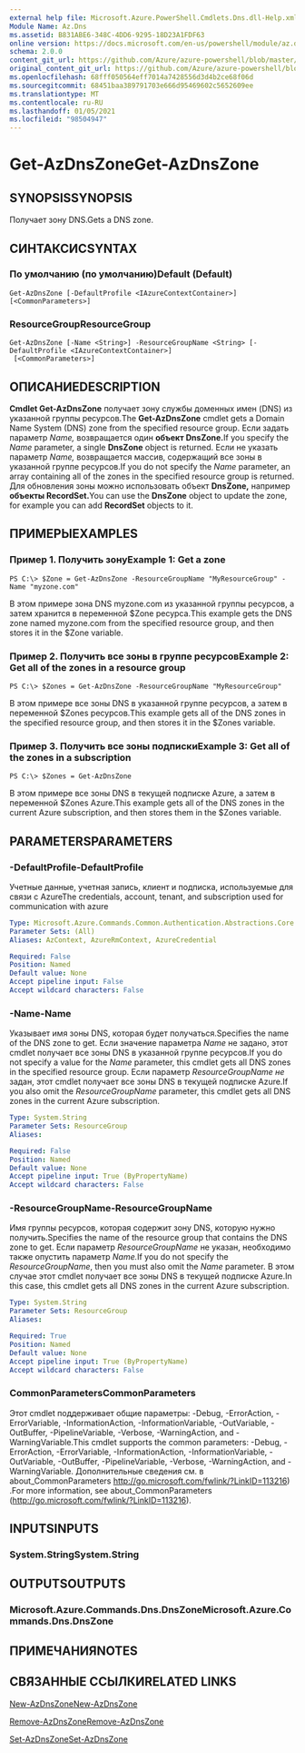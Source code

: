 ```yaml
---
external help file: Microsoft.Azure.PowerShell.Cmdlets.Dns.dll-Help.xml
Module Name: Az.Dns
ms.assetid: B831ABE6-348C-4DD6-9295-18D23A1FDF63
online version: https://docs.microsoft.com/en-us/powershell/module/az.dns/get-azdnszone
schema: 2.0.0
content_git_url: https://github.com/Azure/azure-powershell/blob/master/src/Dns/Dns/help/Get-AzDnsZone.md
original_content_git_url: https://github.com/Azure/azure-powershell/blob/master/src/Dns/Dns/help/Get-AzDnsZone.md
ms.openlocfilehash: 68fff050564eff7014a7428556d3d4b2ce68f06d
ms.sourcegitcommit: 68451baa389791703e666d95469602c5652609ee
ms.translationtype: MT
ms.contentlocale: ru-RU
ms.lasthandoff: 01/05/2021
ms.locfileid: "98504947"
---
```

# <span data-ttu-id="f39ae-101">Get-AzDnsZone</span><span class="sxs-lookup"><span data-stu-id="f39ae-101">Get-AzDnsZone</span></span>

## <span data-ttu-id="f39ae-102">SYNOPSIS</span><span class="sxs-lookup"><span data-stu-id="f39ae-102">SYNOPSIS</span></span>
<span data-ttu-id="f39ae-103">Получает зону DNS.</span><span class="sxs-lookup"><span data-stu-id="f39ae-103">Gets a DNS zone.</span></span>

## <span data-ttu-id="f39ae-104">СИНТАКСИС</span><span class="sxs-lookup"><span data-stu-id="f39ae-104">SYNTAX</span></span>

### <span data-ttu-id="f39ae-105">По умолчанию (по умолчанию)</span><span class="sxs-lookup"><span data-stu-id="f39ae-105">Default (Default)</span></span>
```
Get-AzDnsZone [-DefaultProfile <IAzureContextContainer>] [<CommonParameters>]
```

### <span data-ttu-id="f39ae-106">ResourceGroup</span><span class="sxs-lookup"><span data-stu-id="f39ae-106">ResourceGroup</span></span>
```
Get-AzDnsZone [-Name <String>] -ResourceGroupName <String> [-DefaultProfile <IAzureContextContainer>]
 [<CommonParameters>]
```

## <span data-ttu-id="f39ae-107">ОПИСАНИЕ</span><span class="sxs-lookup"><span data-stu-id="f39ae-107">DESCRIPTION</span></span>
<span data-ttu-id="f39ae-108">**Cmdlet Get-AzDnsZone** получает зону службы доменных имен (DNS) из указанной группы ресурсов.</span><span class="sxs-lookup"><span data-stu-id="f39ae-108">The **Get-AzDnsZone** cmdlet gets a Domain Name System (DNS) zone from the specified resource group.</span></span>
<span data-ttu-id="f39ae-109">Если задать параметр *Name,* возвращается один **объект DnsZone.**</span><span class="sxs-lookup"><span data-stu-id="f39ae-109">If you specify the *Name* parameter, a single **DnsZone** object is returned.</span></span>
<span data-ttu-id="f39ae-110">Если не указать параметр *Name,* возвращается массив, содержащий все зоны в указанной группе ресурсов.</span><span class="sxs-lookup"><span data-stu-id="f39ae-110">If you do not specify the *Name* parameter, an array containing all of the zones in the specified resource group is returned.</span></span>
<span data-ttu-id="f39ae-111">Для обновления зоны можно использовать объект **DnsZone,** например **объекты RecordSet.**</span><span class="sxs-lookup"><span data-stu-id="f39ae-111">You can use the **DnsZone** object to update the zone, for example you can add **RecordSet** objects to it.</span></span>

## <span data-ttu-id="f39ae-112">ПРИМЕРЫ</span><span class="sxs-lookup"><span data-stu-id="f39ae-112">EXAMPLES</span></span>

### <span data-ttu-id="f39ae-113">Пример 1. Получить зону</span><span class="sxs-lookup"><span data-stu-id="f39ae-113">Example 1: Get a zone</span></span>
```
PS C:\> $Zone = Get-AzDnsZone -ResourceGroupName "MyResourceGroup" -Name "myzone.com"
```

<span data-ttu-id="f39ae-114">В этом примере зона DNS myzone.com из указанной группы ресурсов, а затем хранится в переменной $Zone ресурса.</span><span class="sxs-lookup"><span data-stu-id="f39ae-114">This example gets the DNS zone named myzone.com from the specified resource group, and then stores it in the $Zone variable.</span></span>

### <span data-ttu-id="f39ae-115">Пример 2. Получить все зоны в группе ресурсов</span><span class="sxs-lookup"><span data-stu-id="f39ae-115">Example 2: Get all of the zones in a resource group</span></span>
```
PS C:\> $Zones = Get-AzDnsZone -ResourceGroupName "MyResourceGroup"
```

<span data-ttu-id="f39ae-116">В этом примере все зоны DNS в указанной группе ресурсов, а затем в переменной $Zones ресурсов.</span><span class="sxs-lookup"><span data-stu-id="f39ae-116">This example gets all of the DNS zones in the specified resource group, and then stores it in the $Zones variable.</span></span>

### <span data-ttu-id="f39ae-117">Пример 3. Получить все зоны подписки</span><span class="sxs-lookup"><span data-stu-id="f39ae-117">Example 3: Get all of the zones in a subscription</span></span>
```
PS C:\> $Zones = Get-AzDnsZone
```

<span data-ttu-id="f39ae-118">В этом примере все зоны DNS в текущей подписке Azure, а затем в переменной $Zones Azure.</span><span class="sxs-lookup"><span data-stu-id="f39ae-118">This example gets all of the DNS zones in the current Azure subscription, and then stores them in the $Zones variable.</span></span>

## <span data-ttu-id="f39ae-119">PARAMETERS</span><span class="sxs-lookup"><span data-stu-id="f39ae-119">PARAMETERS</span></span>

### <span data-ttu-id="f39ae-120">-DefaultProfile</span><span class="sxs-lookup"><span data-stu-id="f39ae-120">-DefaultProfile</span></span>
<span data-ttu-id="f39ae-121">Учетные данные, учетная запись, клиент и подписка, используемые для связи с Azure</span><span class="sxs-lookup"><span data-stu-id="f39ae-121">The credentials, account, tenant, and subscription used for communication with azure</span></span>

```yaml
Type: Microsoft.Azure.Commands.Common.Authentication.Abstractions.Core.IAzureContextContainer
Parameter Sets: (All)
Aliases: AzContext, AzureRmContext, AzureCredential

Required: False
Position: Named
Default value: None
Accept pipeline input: False
Accept wildcard characters: False
```

### <span data-ttu-id="f39ae-122">-Name</span><span class="sxs-lookup"><span data-stu-id="f39ae-122">-Name</span></span>
<span data-ttu-id="f39ae-123">Указывает имя зоны DNS, которая будет получаться.</span><span class="sxs-lookup"><span data-stu-id="f39ae-123">Specifies the name of the DNS zone to get.</span></span>
<span data-ttu-id="f39ae-124">Если значение параметра *Name* не задано, этот cmdlet получает все зоны DNS в указанной группе ресурсов.</span><span class="sxs-lookup"><span data-stu-id="f39ae-124">If you do not specify a value for the *Name* parameter, this cmdlet gets all DNS zones in the specified resource group.</span></span>
<span data-ttu-id="f39ae-125">Если параметр *ResourceGroupName не* задан, этот cmdlet получает все зоны DNS в текущей подписке Azure.</span><span class="sxs-lookup"><span data-stu-id="f39ae-125">If you also omit the *ResourceGroupName* parameter, this cmdlet gets all DNS zones in the current Azure subscription.</span></span>

```yaml
Type: System.String
Parameter Sets: ResourceGroup
Aliases:

Required: False
Position: Named
Default value: None
Accept pipeline input: True (ByPropertyName)
Accept wildcard characters: False
```

### <span data-ttu-id="f39ae-126">-ResourceGroupName</span><span class="sxs-lookup"><span data-stu-id="f39ae-126">-ResourceGroupName</span></span>
<span data-ttu-id="f39ae-127">Имя группы ресурсов, которая содержит зону DNS, которую нужно получить.</span><span class="sxs-lookup"><span data-stu-id="f39ae-127">Specifies the name of the resource group that contains the DNS zone to get.</span></span>
<span data-ttu-id="f39ae-128">Если параметр *ResourceGroupName* не указан, необходимо также опустить параметр *Name.*</span><span class="sxs-lookup"><span data-stu-id="f39ae-128">If you do not specify the *ResourceGroupName*, then you must also omit the *Name* parameter.</span></span>
<span data-ttu-id="f39ae-129">В этом случае этот cmdlet получает все зоны DNS в текущей подписке Azure.</span><span class="sxs-lookup"><span data-stu-id="f39ae-129">In this case, this cmdlet gets all DNS zones in the current Azure subscription.</span></span>

```yaml
Type: System.String
Parameter Sets: ResourceGroup
Aliases:

Required: True
Position: Named
Default value: None
Accept pipeline input: True (ByPropertyName)
Accept wildcard characters: False
```

### <span data-ttu-id="f39ae-130">CommonParameters</span><span class="sxs-lookup"><span data-stu-id="f39ae-130">CommonParameters</span></span>
<span data-ttu-id="f39ae-131">Этот cmdlet поддерживает общие параметры: -Debug, -ErrorAction, -ErrorVariable, -InformationAction, -InformationVariable, -OutVariable, -OutBuffer, -PipelineVariable, -Verbose, -WarningAction, and -WarningVariable.</span><span class="sxs-lookup"><span data-stu-id="f39ae-131">This cmdlet supports the common parameters: -Debug, -ErrorAction, -ErrorVariable, -InformationAction, -InformationVariable, -OutVariable, -OutBuffer, -PipelineVariable, -Verbose, -WarningAction, and -WarningVariable.</span></span> <span data-ttu-id="f39ae-132">Дополнительные сведения см. в about_CommonParameters http://go.microsoft.com/fwlink/?LinkID=113216) .</span><span class="sxs-lookup"><span data-stu-id="f39ae-132">For more information, see about_CommonParameters (http://go.microsoft.com/fwlink/?LinkID=113216).</span></span>

## <span data-ttu-id="f39ae-133">INPUTS</span><span class="sxs-lookup"><span data-stu-id="f39ae-133">INPUTS</span></span>

### <span data-ttu-id="f39ae-134">System.String</span><span class="sxs-lookup"><span data-stu-id="f39ae-134">System.String</span></span>

## <span data-ttu-id="f39ae-135">OUTPUTS</span><span class="sxs-lookup"><span data-stu-id="f39ae-135">OUTPUTS</span></span>

### <span data-ttu-id="f39ae-136">Microsoft.Azure.Commands.Dns.DnsZone</span><span class="sxs-lookup"><span data-stu-id="f39ae-136">Microsoft.Azure.Commands.Dns.DnsZone</span></span>

## <span data-ttu-id="f39ae-137">ПРИМЕЧАНИЯ</span><span class="sxs-lookup"><span data-stu-id="f39ae-137">NOTES</span></span>

## <span data-ttu-id="f39ae-138">СВЯЗАННЫЕ ССЫЛКИ</span><span class="sxs-lookup"><span data-stu-id="f39ae-138">RELATED LINKS</span></span>

[<span data-ttu-id="f39ae-139">New-AzDnsZone</span><span class="sxs-lookup"><span data-stu-id="f39ae-139">New-AzDnsZone</span></span>](./New-AzDnsZone.md)

[<span data-ttu-id="f39ae-140">Remove-AzDnsZone</span><span class="sxs-lookup"><span data-stu-id="f39ae-140">Remove-AzDnsZone</span></span>](./Remove-AzDnsZone.md)

[<span data-ttu-id="f39ae-141">Set-AzDnsZone</span><span class="sxs-lookup"><span data-stu-id="f39ae-141">Set-AzDnsZone</span></span>](./Set-AzDnsZone.md)
